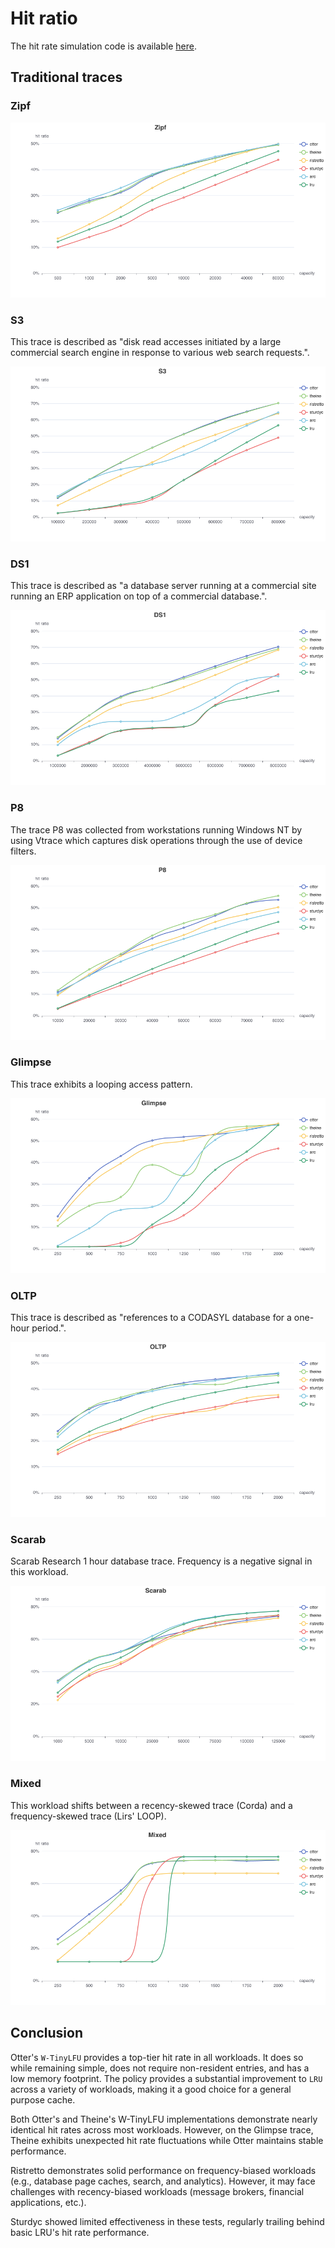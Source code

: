 # Hit ratio

The hit rate simulation code is available [here](https://github.com/maypok86/otter/tree/main/benchmarks/simulator).

## Traditional traces

### Zipf

![zipf](../results/hit-ratio/zipf.png)

### S3

This trace is described as "disk read accesses initiated by a large commercial search engine in response to various web search requests.".

![s3](../results/hit-ratio/s3.png)

### DS1

This trace is described as "a database server running at a commercial site running an ERP application on top of a commercial database.".

![ds1](../results/hit-ratio/ds1.png)

### P8

The trace P8 was collected from workstations running Windows NT by using Vtrace
which captures disk operations through the use of device
filters.

![p8](../results/hit-ratio/p8.png)

### Glimpse

This trace exhibits a looping access pattern.

![glimpse](../results/hit-ratio/glimpse.png)

### OLTP

This trace is described as "references to a CODASYL database for a one-hour period.".

![oltp](../results/hit-ratio/oltp.png)

### Scarab

Scarab Research 1 hour database trace. Frequency is a negative signal in this workload.

![scarab](../results/hit-ratio/scarab.png)

### Mixed

This workload shifts between a recency-skewed trace (Corda) and a frequency-skewed trace (Lirs' LOOP).

![mixed](../results/hit-ratio/mixed.png)

## Conclusion

Otter's `W-TinyLFU` provides a top-tier hit rate in all workloads. It does so while remaining simple, does not require non-resident entries, and has a low memory footprint. The policy provides a substantial improvement to `LRU` across a variety of workloads, making it a good choice for a general purpose cache.

Both Otter's and Theine's W-TinyLFU implementations demonstrate nearly identical hit rates across most workloads. However, on the Glimpse trace, Theine exhibits unexpected hit rate fluctuations while Otter maintains stable performance.

Ristretto demonstrates solid performance on frequency-biased workloads (e.g., database page caches, search, and analytics). However, it may face challenges with recency-biased workloads (message brokers, financial applications, etc.).

Sturdyc showed limited effectiveness in these tests, regularly trailing behind basic LRU's hit rate performance.
